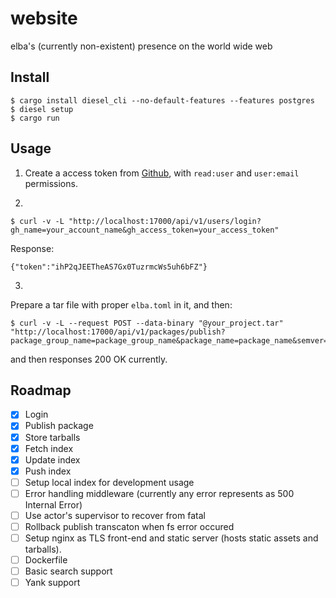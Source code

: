# website
elba's (currently non-existent) presence on the world wide web

## Install
```
$ cargo install diesel_cli --no-default-features --features postgres
$ diesel setup
$ cargo run
```

## Usage
1. Create a access token from [Github](https://github.com/settings/tokens), with `read:user` and `user:email` permissions. 

2.
```
$ curl -v -L "http://localhost:17000/api/v1/users/login?gh_name=your_account_name&gh_access_token=your_access_token"
```

Response:
```
{"token":"ihP2qJEETheAS7Gx0TuzrmcWs5uh6bFZ"}
```

3.
Prepare a tar file with proper `elba.toml` in it, and then:
```
$ curl -v -L --request POST --data-binary "@your_project.tar" "http://localhost:17000/api/v1/packages/publish?package_group_name=package_group_name&package_name=package_name&semver=semver&token=your_token" 
```

and then responses 200 OK currently.

## Roadmap
- [x] Login
- [x] Publish package
- [x] Store tarballs
- [x] Fetch index
- [x] Update index
- [x] Push index
- [ ] Setup local index for development usage
- [ ] Error handling middleware (currently any error represents as 500 Internal Error)
- [ ] Use actor's supervisor to recover from fatal
- [ ] Rollback publish transcaton when fs error occured
- [ ] Setup nginx as TLS front-end and static server (hosts static assets and tarballs).
- [ ] Dockerfile
- [ ] Basic search support
- [ ] Yank support